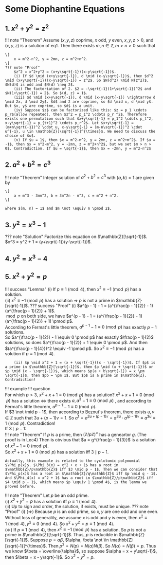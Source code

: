 # Some Diophantine Equations

## 1. $x^2 + y^2 = z^2$ 

!!! note "Theorem"
    Assume $(x, y, z)$ coprime, $x$ odd, $y$ even, $x, y, z >0$, and $(x, y, z)$ is a solution of eq1. Then there exists $m, n \in \mathbb{Z}, m > n > 0$ such that  

    \[
        x = m^2-n^2, y = 2mn, z = m^2+n^2.
    \]
    ??? note "Proof"
        $z^2 = x^2+y^2 = (x+y\sqrt{-1})(x-y\sqrt{-1})$.  
        (i) If $d \mid (x+y\sqrt{-1}), d \mid (x-y\sqrt{-1})$, then $d^2 \mid (x+y\sqrt{-1})(x-y\sqrt{-1}) = z^2$. So $N(d^2) \mid N(z^2)$. $N(d)$ is odd and $N(d) \neq 2$.  
        (ii) The factoriation of 2. $2 = -\sqrt{-1}(1+\sqrt{-1})^2$ and $N(1+\sqrt{-1}) = 2$. So $(d, z) = 1$.  
        (iii) $d \mid (x+y\sqrt{-1}), d \mid (x-y\sqrt{-1}) \rightarrow d \mid 2x, d \mid 2y$. $d$ and 2 are coprime, so $d \mid x, d \mid y$. But $x, y$ are coprime, so $d$ is a unit.  
        (iv) Suppose $z$ can be factorized like this: $z = p_1 \cdots p_r$(allow repeated), then $z^2 = p_1^2 \cdots p_r ^2$. Therefore exists one permutation such that $x+y\sqrt{-1} = p_1^2 \cdots p_t^2, x-y\sqrt{-1} = p_{t+1}^2 \cdots p_r^2$. Let $x+y\sqrt{-1} = (m+n\sqrt{-1})^2 \cdot u, x-y\sqrt{-1} = (m-n\sqrt{-1})^2 \cdot u^{-1}, u \in \mathbb{Z}[\sqrt{-1}]^{\times}$. We need to discuss the choice of $u$.  
        (v) If $u = 1$, then $x = m^2-n^2, y = 2mn, z = m^2+n^2$. If $u = -1$, then $x = n^2-m^2, y = -2mn, z = m^2+n^2$, but we set $m > n > 0$. Contradiction. If $u = \sqrt{-1}$, then $x = -2mn, y = m^2-n^2$

## 2. $a^2 + b^2 = c^3$

!!! note "Theorem"
    Integer solution of $a^2+b^2=c^3$ with $(a, b) = 1$ are given by 

    \[
        a = m^3 - 3mn^2, b = 3m^2n - n^3, c = m^2 + n^2.
    \]

    where $(m, n) = 1$ and $m \not \equiv n \pmod 2$.

## 3. $y^2 = x^3-1$

??? note "Solution"
    Factorize this equation on $\mathbb{Z}[\sqrt{-1}]$.  
    $x^3 = y^2 + 1 = (y+\sqrt{-1})(y-\sqrt{-1})$.   

## 4. $y^2 = x^3-4$

## 5. $x^2 + y^2 = p$

!!! success "Lemma"
    (i) If $p \equiv 1 \pmod 4$, then $x^2 \equiv -1 \pmod p$ has a solution.  
    (ii) $x^2 \equiv -1 \pmod p$ has a solution $\Rightarrow$ $p$ is not a prime in $\mathbb{Z}[\sqrt{-1}]$.
    ??? success "Proof"
        (i) $a^{p - 1} - 1 = (a^{\frac{p - 1}{2}} - 1)(a^{\frac{p - 1}{2}} + 1)$.  
        $\bmod p$ on both side, we have $a^{p - 1} - 1 = (a^{\frac{p - 1}{2}} - 1)(a^{\frac{p - 1}{2}} + 1) \pmod p$.  
        According to Fermat's little theorem, $a^{p - 1} - 1 \equiv 0 \pmod p$ has exactly $p - 1$ solutions.  
        So $a^{\frac{p - 1}{2}} - 1 \equiv 0 \pmod p$ has exactly $\frac{p - 1}{2}$ solutions, so does $a^{\frac{p - 1}{2}} + 1 \equiv 0 \pmod p$. And then $(a^{\frac{p - 1}{4}})^2 \equiv -1 \pmod p$. So $x^2 \equiv -1 \pmod p$ has a solution if $p \equiv 1 \pmod 4$. 

        (ii) $p \mid x^2 + 1 = (x + \sqrt{-1})(x - \sqrt{-1})$. If $p$ is a prime in $\mathbb{Z}[\sqrt{-1}]$, then $p \mid (x + \sqrt{-1})$ or $p \mid (x - \sqrt{-1})$, which means $p(a + b\sqrt{-1}) = x \pm \sqrt{-1}$, then $pb = \pm 1$. But $p$ is a prime in $\mathbb{Z}. Contradiction! 

!!! example
    !!! question  
        For which $p > 3$, $x^2 + x + 1 \equiv 0 \pmod p$ has a solution?
    $x^2 + x + 1 \equiv 0 \pmod p$ has a solution $\Leftrightarrow$ there exists $a, a^3 - 1 \equiv 0 \pmod p$ , and according to Fermat's little theorem, $a^{p - 1} - 1 \equiv 0 \pmod p$.  
    If $3 \not \mid p - 1$, then according to Bezout's theorem, there exists $u, v \in \mathbb{Z}$ such that $3u + (p - 1)v = 1$. So $a^1 = a^{3u + (p - 1)v} = a^{3u} \cdot a^{(p - 1)v} \equiv a^{3u} \equiv 1 \pmod p$. Contradiction!  
    If $3 \mid p - 1$:  
    !!! note "Theorem"
        If $p$ is a prime, then $(\mathbb{Z}/p\mathbb{Z})^{\times}$ has a geneartor $g$. (The proof is in Lec4)
    Then is obvious that $a = g^{\frac{p - 1}{3}}$ is a solution of $x^3 - 1 \equiv 0 \pmod p$.  
    So $x^2 + x + 1 \equiv 0 \pmod p$ has a solution iff $3 \mid p - 1$. 

    Actually, this example is related to the cyclotomic polynomial $\Phi_p(x)$. $\Phi_3(x) = x^2 + x + 1$ has a root in $\mathbb{Z}/p\mathbb{Z}$ iff $3 \mid p - 1$. Then we can consider that $\Phi_p(x)$ has a root in $\mathbb{Z}/q\mathbb{Z}$ iff $p \mid q - 1$. And $\Phi_4(x) = x^2 + 1$ has a root in $\mathbb{Z}/p\mathbb{Z}$ iff $4 \mid p - 1$, which means $p \equiv 1 \pmod 4$, is the lemma we proved before.

!!! note "Theorem"
    Let $p$ be an odd prime.  
    (i) $x^2 + y^2 = p$ has a solution iff $p \equiv 1 \pmod 4$.  
    (ii) Up to sign and order, the solution, if exists, must be unique.
    ??? note "Proof"
        (i) ($\Rightarrow$) Because $p$ is an odd prime, so $x, y$ are one odd and one even. Without loss of generality, we assume $x$ is odd and $y$ is even, then $x^2 \equiv 1 \pmod 4, y^2 \equiv 0 \pmod 4$. So $x^2 + y^2 = p \equiv 1 \pmod 4$.  
        ($\Leftarrow$) If $p \equiv 1 \pmod 4$, then $x^2 \equiv -1 \pmod p$ has a solution. So $p$ is not a prime in $\mathbb{Z}[\sqrt{-1}]$. Thus, $p$ is reducible in $\mathbb{Z}[\sqrt{-1}]$. Suppose $p = \alpha \beta$, $\alpha, \beta \not \in \mathbb{Z}[\sqrt{-1}]^{\times}$. Then $p^2 = N(p) = N(\alpha)N(\beta)$. So $N(\alpha) = N(\beta) = p$. Thus we know $\beta = \overline{\alpha}$, so suppose $\alpha = x + y\sqrt{-1}$, then $\beta = x - y\sqrt{-1}$. So $x^2 + y^2 = p$.